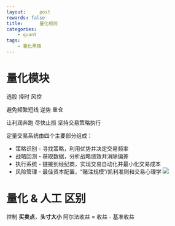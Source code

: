 ```yaml
---
layout:     post
rewards: false
title:      量化规则
categories:
    - quant
tags:
    - 量化黑箱
---
```


# 量化模块
选股 择时 风控

避免频繁短线 逆势 重仓 

让利润奔跑 尽快止损 坚持交易策略执行

定量交易系统由四个主要部分组成：

- 策略识别 - 寻找策略，利用优势并决定交易频率
- 战略回测 - 获取数据，分析战略绩效并消除偏差
- 执行系统 - 链接到经纪商，实现交易自动化并最小化交易成本
- 风险管理 - 最佳资本配置，“赌注规模”/凯利准则和交易心理学
![](https://ws4.sinaimg.cn/large/006tNbRwgy1fuoeydjwo4j318g0m678m.jpg)

# 量化 & 人工 区别
控制 **买卖点**，**头寸大小**
阿尔法收益 = 收益 - 基准收益




